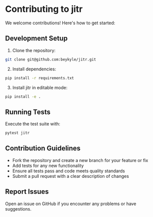 # Contributing to jitr

We welcome contributions! Here's how to get started:

## Development Setup

1. Clone the repository:
```bash
git clone git@github.com:beykyle/jitr.git
```

2. Install dependencies:
```bash
pip install -r requirements.txt
```

3. Install jitr in editable mode:
```bash
pip install -e .
```

## Running Tests

Execute the test suite with:
```bash
pytest jitr
```

## Contribution Guidelines

- Fork the repository and create a new branch for your feature or fix
- Add tests for any new functionality
- Ensure all tests pass and code meets quality standards
- Submit a pull request with a clear description of changes

## Report Issues

Open an issue on GitHub if you encounter any problems or have suggestions.